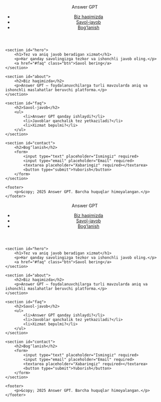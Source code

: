 <!DOCTYPE html>
<html lang="en">
<head>
    <meta charset="UTF-8">
    <meta name="viewport" content="width=device-width, initial-scale=1.0">
    <title>Answer GPT - Tez va Aniq Javoblar</title>
    <link rel="stylesheet" href="style.css">
</head>
<body>
    <header>
        <nav>
            <div class="logo">Answer GPT</div>
            <ul>
                <li><a href="#about">Biz haqimizda</a></li>
                <li><a href="#faq">Savol-javob</a></li>
                <li><a href="#contact">Bog‘lanish</a></li>
            </ul>
        </nav>
    </header>

    <section id="hero">
        <h1>Tez va aniq javob beradigan xizmat</h1>
        <p>Har qanday savolingizga tezkor va ishonchli javob oling.</p>
        <a href="#faq" class="btn">Savol bering</a>
    </section>

    <section id="about">
        <h2>Biz haqimizda</h2>
        <p>Answer GPT — foydalanuvchilarga turli mavzularda aniq va ishonchli maslahatlar beruvchi platforma.</p>
    </section>

    <section id="faq">
        <h2>Savol-javob</h2>
        <ul>
            <li>Answer GPT qanday ishlaydi?</li>
            <li>Javoblar qanchalik tez yetkaziladi?</li>
            <li>Xizmat bepulmi?</li>
        </ul>
    </section>

    <section id="contact">
        <h2>Bog‘lanish</h2>
        <form>
            <input type="text" placeholder="Ismingiz" required>
            <input type="email" placeholder="Email" required>
            <textarea placeholder="Xabaringiz" required></textarea>
            <button type="submit">Yuborish</button>
        </form>
    </section>

    <footer>
        <p>&copy; 2025 Answer GPT. Barcha huquqlar himoyalangan.</p>
    </footer>
</body>
</html<!DOCTYPE html>
<html lang="en">
<head>
    <meta charset="UTF-8">
    <meta name="viewport" content="width=device-width, initial-scale=1.0">
    <title>Answer GPT - Tez va Aniq Javoblar</title>
    <link rel="stylesheet" href="style.css">
</head>
<body>
    <header>
        <nav>
            <div class="logo">Answer GPT</div>
            <ul>
                <li><a href="#about">Biz haqimizda</a></li>
                <li><a href="#faq">Savol-javob</a></li>
                <li><a href="#contact">Bog‘lanish</a></li>
            </ul>
        </nav>
    </header>

    <section id="hero">
        <h1>Tez va aniq javob beradigan xizmat</h1>
        <p>Har qanday savolingizga tezkor va ishonchli javob oling.</p>
        <a href="#faq" class="btn">Savol bering</a>
    </section>

    <section id="about">
        <h2>Biz haqimizda</h2>
        <p>Answer GPT — foydalanuvchilarga turli mavzularda aniq va ishonchli maslahatlar beruvchi platforma.</p>
    </section>

    <section id="faq">
        <h2>Savol-javob</h2>
        <ul>
            <li>Answer GPT qanday ishlaydi?</li>
            <li>Javoblar qanchalik tez yetkaziladi?</li>
            <li>Xizmat bepulmi?</li>
        </ul>
    </section>

    <section id="contact">
        <h2>Bog‘lanish</h2>
        <form>
            <input type="text" placeholder="Ismingiz" required>
            <input type="email" placeholder="Email" required>
            <textarea placeholder="Xabaringiz" required></textarea>
            <button type="submit">Yuborish</button>
        </form>
    </section>

    <footer>
        <p>&copy; 2025 Answer GPT. Barcha huquqlar himoyalangan.</p>
    </footer>
</body>
</html# answer-GPT
